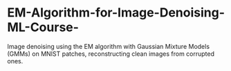 # EM-Algorithm-for-Image-Denoising-ML-Course-
Image denoising using the EM algorithm with Gaussian Mixture Models (GMMs) on MNIST patches, reconstructing clean images from corrupted ones.
